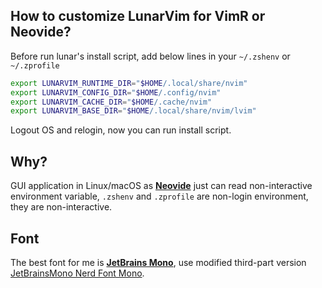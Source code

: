 ## How to customize LunarVim for VimR or Neovide?

Before run lunar's install script, add below lines in your `~/.zshenv` or `~/.zprofile`

```sh
export LUNARVIM_RUNTIME_DIR="$HOME/.local/share/nvim"
export LUNARVIM_CONFIG_DIR="$HOME/.config/nvim"
export LUNARVIM_CACHE_DIR="$HOME/.cache/nvim"
export LUNARVIM_BASE_DIR="$HOME/.local/share/nvim/lvim"
```

Logout OS and relogin, now you can run install script.

## Why?

GUI application in Linux/macOS as [**Neovide**](https://neovide.dev/) just can read non-interactive environment variable, `.zshenv` and `.zprofile` are non-login environment, they are non-interactive.

## Font

The best font for me is [**JetBrains Mono**](https://www.jetbrains.com/lp/mono/), use modified third-part version [JetBrainsMono Nerd Font Mono](https://www.nerdfonts.com/font-downloads).
